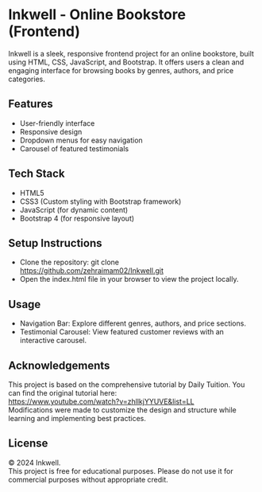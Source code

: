 # **Inkwell - Online Bookstore (Frontend)**
Inkwell is a sleek, responsive frontend project for an online bookstore, built using HTML, CSS, JavaScript, and Bootstrap. It offers users a clean and engaging interface for browsing books by genres, authors, and price categories.

## **Features**
- User-friendly interface
- Responsive design
- Dropdown menus for easy navigation
- Carousel of featured testimonials

## **Tech Stack**
- HTML5
- CSS3 (Custom styling with Bootstrap framework)
- JavaScript (for dynamic content)
- Bootstrap 4 (for responsive layout)
  
## **Setup Instructions**
- Clone the repository: git clone https://github.com/zehraimam02/Inkwell.git
- Open the index.html file in your browser to view the project locally.
  
## **Usage**
- Navigation Bar: Explore different genres, authors, and price sections.
- Testimonial Carousel: View featured customer reviews with an interactive carousel.

## **Acknowledgements**
This project is based on the comprehensive tutorial by Daily Tuition. You can find the original tutorial here:  
https://www.youtube.com/watch?v=zhllkjYYUVE&list=LL  
Modifications were made to customize the design and structure while learning and implementing best practices.

## **License**
© 2024 Inkwell.  
This project is free for educational purposes. Please do not use it for commercial purposes without appropriate credit.
